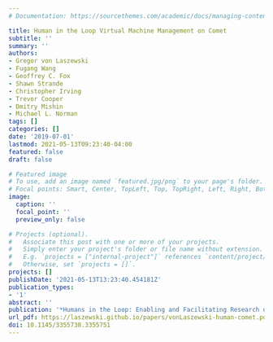```yaml
---
# Documentation: https://sourcethemes.com/academic/docs/managing-content/

title: Human in the Loop Virtual Machine Management on Comet
subtitle: ''
summary: ''
authors:
- Gregor von Laszewski
- Fugang Wang
- Geoffrey C. Fox
- Shawn Strande
- Christopher Irving
- Trevor Cooper
- Dmitry Mishin
- Michael L. Norman
tags: []
categories: []
date: '2019-07-01'
lastmod: 2021-05-13T09:23:40-04:00
featured: false
draft: false

# Featured image
# To use, add an image named `featured.jpg/png` to your page's folder.
# Focal points: Smart, Center, TopLeft, Top, TopRight, Left, Right, BottomLeft, Bottom, BottomRight.
image:
  caption: ''
  focal_point: ''
  preview_only: false

# Projects (optional).
#   Associate this post with one or more of your projects.
#   Simply enter your project's folder or file name without extension.
#   E.g. `projects = ["internal-project"]` references `content/project/deep-learning/index.md`.
#   Otherwise, set `projects = []`.
projects: []
publishDate: '2021-05-13T13:23:40.454181Z'
publication_types:
- '1'
abstract: ''
publication: '*Humans in the Loop: Enabling and Facilitating Research on Cloud Computing*'
url_pdf: https://laszewski.github.io/papers/vonLaszewski-human-comet.pdf
doi: 10.1145/3355738.3355751
---
```

